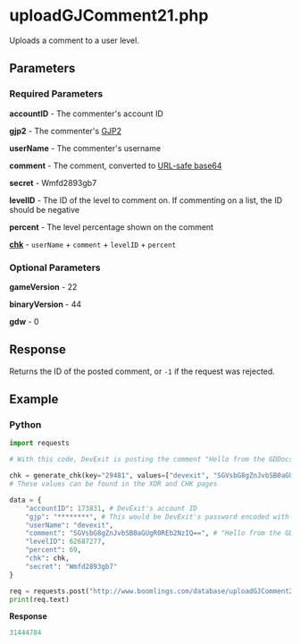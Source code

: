 # uploadGJComment21.php

Uploads a comment to a user level.

## Parameters

### Required Parameters

**accountID** - The commenter's account ID

**gjp2** - The commenter's [GJP2](/topics/encryption/gjp.md)

**userName** - The commenter's username

**comment** - The comment, converted to [URL-safe base64](/topics/encryption/base64)

**secret** - Wmfd2893gb7

**levelID** - The ID of the level to comment on. If commenting on a list, the ID should be negative

**percent** - The level percentage shown on the comment

[**chk**](/topics/encryption/chk) - `userName` + `comment` + `levelID` + `percent`

### Optional Parameters

**gameVersion** - 22

**binaryVersion** - 44

**gdw** - 0

## Response

Returns the ID of the posted comment, or `-1` if the request was rejected.

## Example

<!-- tabs:start -->

### **Python**

```py
import requests

# With this code, DevExit is posting the comment "Hello from the GDDocs!" to 62687277

chk = generate_chk(key="29481", values=["devexit", "SGVsbG8gZnJvbSB0aGUgR0REb2NzIQ==", 62687277, 69], salt="0xPT6iUrtws0J")
# These values can be found in the XOR and CHK pages

data = {
    "accountID": 173831, # DevExit's account ID
    "gjp": "********", # This would be DevExit's password encoded with GJP encryption
    "userName": "devexit",
    "comment": "SGVsbG8gZnJvbSB0aGUgR0REb2NzIQ==", # "Hello from the GDDocs!"
    "levelID": 62687277,
    "percent": 69,
    "chk": chk,
    "secret": "Wmfd2893gb7"
}

req = requests.post("http://www.boomlings.com/database/uploadGJComment21.php", data=data)
print(req.text)
```

**Response**
```py
31444784
```

<!-- tabs:end -->
